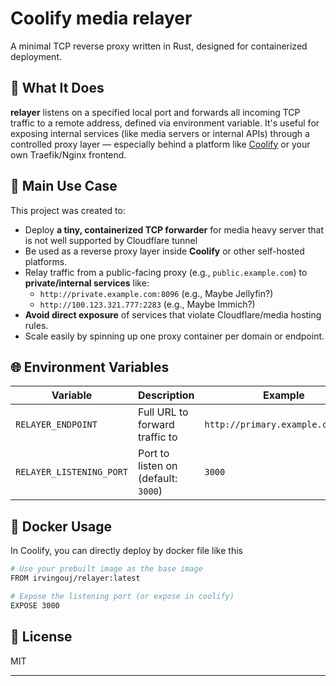 # Coolify media relayer

A minimal TCP reverse proxy written in Rust, designed for containerized deployment.

## 🔧 What It Does

**relayer** listens on a specified local port and forwards all incoming TCP traffic to a remote address, defined via environment variable. It's useful for exposing internal services (like media servers or internal APIs) through a controlled proxy layer — especially behind a platform like [Coolify](https://coolify.io) or your own Traefik/Nginx frontend.

## 🚀 Main Use Case

This project was created to:

- Deploy **a tiny, containerized TCP forwarder** for media heavy server that is not well supported by Cloudflare tunnel
- Be used as a reverse proxy layer inside **Coolify** or other self-hosted platforms.
- Relay traffic from a public-facing proxy (e.g., `public.example.com`) to **private/internal services** like:
  - `http://private.example.com:8096` (e.g., Maybe Jellyfin?)
  - `http://100.123.321.777:2283` (e.g., Maybe Immich?)
- **Avoid direct exposure** of services that violate Cloudflare/media hosting rules.
- Scale easily by spinning up one proxy container per domain or endpoint.

## 🌐 Environment Variables

| Variable                 | Description                             | Example                                |
|--------------------------|-----------------------------------------|----------------------------------------|
| `RELAYER_ENDPOINT`       | Full URL to forward traffic to          | `http://primary.example.com:8096`      |
| `RELAYER_LISTENING_PORT` | Port to listen on (default: `3000`)     | `3000`                                 |

## 🐳 Docker Usage
In Coolify, you can directly deploy by docker file like this
```bash
# Use your prebuilt image as the base image
FROM irvingouj/relayer:latest

# Expose the listening port (or expose in coolify)
EXPOSE 3000

```

## 📄 License

MIT

---


